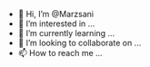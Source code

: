 - 👋 Hi, I’m @Marzsani
- 👀 I’m interested in ...
- 🌱 I’m currently learning ...
- 💞️ I’m looking to collaborate on ...
- 📫 How to reach me ...

<!---
Marzsani/Marzsani is a ✨ special ✨ repository because its `README.md` (this file) appears on your GitHub profile.
You can click the Preview link to take a look at your changes.
--->
